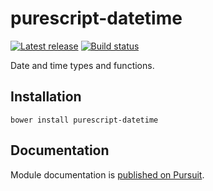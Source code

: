 # purescript-datetime

[![Latest release](http://img.shields.io/github/release/purescript/purescript-datetime.svg)](https://github.com/purescript/purescript-datetime/releases)
[![Build status](https://travis-ci.org/purescript/purescript-datetime.svg?branch=master)](https://travis-ci.org/purescript/purescript-datetime)

Date and time types and functions.

## Installation

```
bower install purescript-datetime
```

## Documentation

Module documentation is [published on Pursuit](http://pursuit.purescript.org/packages/purescript-datetime).
